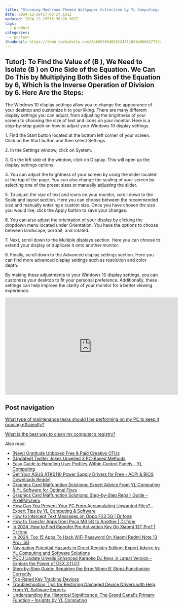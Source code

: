 ```yaml
---
title: "Stunning Mushroom-Themed Wallpaper Collection by YL Computing: Unique Backdrops for Your Digital Space"
date: 2024-12-28T17:00:27.631Z
updated: 2024-12-29T16:30:26.302Z
tags:
  - product
categories:
  - pcclean
thumbnail: https://thmb.techidaily.com/84b555054820124f11889e906637732ab71a15523e1f3cc982eace446c58606e.jpg
---
```


## Tutor]: To Find the Value of \(B \), We Need to Isolate \(B \) on One Side of the Equation. We Can Do This by Multiplying Both Sides of the Equation by 6, Which Is the Inverse Operation of Division by 6. Here Are the Steps:

The Windows 10 display settings allow you to change the appearance of your desktop and customize it to your liking. There are many different display settings you can adjust, from adjusting the brightness of your screen to choosing the size of text and icons on your monitor. Here is a step-by-step guide on how to adjust your Windows 10 display settings. 

1\. Find the Start button located at the bottom left corner of your screen. Click on the Start button and then select Settings.

2\. In the Settings window, click on System.

3\. On the left side of the window, click on Display. This will open up the display settings options. 

4\. You can adjust the brightness of your screen by using the slider located at the top of the page. You can also change the scaling of your screen by selecting one of the preset sizes or manually adjusting the slider.

5\. To adjust the size of text and icons on your monitor, scroll down to the Scale and layout section. Here you can choose between the recommended size and manually entering a custom size. Once you have chosen the size you would like, click the Apply button to save your changes.

6\. You can also adjust the orientation of your display by clicking the dropdown menu located under Orientation. You have the options to choose between landscape, portrait, and rotated.

7\. Next, scroll down to the Multiple displays section. Here you can choose to extend your display or duplicate it onto another monitor.

8\. Finally, scroll down to the Advanced display settings section. Here you can find more advanced display settings such as resolution and color depth. 

By making these adjustments to your Windows 10 display settings, you can customize your desktop to fit your personal preference. Additionally, these settings can help improve the clarity of your monitor for a better viewing experience.

<!-- affiliate ads begin -->
<iframe width="560" height="315" src="https://www.youtube.com/embed/aqeO4ed766s?si=AWtKHxP4hvQRd_lk" title="YouTube video player" frameborder="0" allow="accelerometer; autoplay; clipboard-write; encrypted-media; gyroscope; picture-in-picture; web-share" referrerpolicy="strict-origin-when-cross-origin" allowfullscreen></iframe>
<!-- affiliate ads end -->

## Post navigation

[What type of maintenance tasks should I be performing on my PC to keep it running efficiently?](https://tools.techidaily.com/pcclean/products/)

[What is the best way to clean my computer’s registry?](https://tools.techidaily.com/pcclean/products/)

<ins class="adsbygoogle"
     style="display:block"
     data-ad-format="autorelaxed"
     data-ad-client="ca-pub-7571918770474297"
     data-ad-slot="1223367746"></ins>

<ins class="adsbygoogle"
     style="display:block"
     data-ad-client="ca-pub-7571918770474297"
     data-ad-slot="8358498916"
     data-ad-format="auto"
     data-full-width-responsive="true"></ins>

<span class="atpl-alsoreadstyle">Also read:</span>
<div><ul>
<li><a href="https://some-knowledge.techidaily.com/new-gratitude-unboxed-free-and-paid-creative-otus/"><u>[New] Gratitude Unboxed Free & Paid Creative OTUs</u></a></li>
<li><a href="https://twitter-clips.techidaily.com/updated-twitter-jokes-unveiled-3-pc-based-methods/"><u>[Updated] Twitter Jokes Unveiled 3 PC-Based Methods</u></a></li>
<li><a href="https://discover-fantastic.techidaily.com/easy-guide-to-handling-user-profiles-within-control-panels-yl-computing/"><u>Easy Guide to Handling User Profiles Within Control Panels - YL Computing</u></a></li>
<li><a href="https://win-amazing.techidaily.com/1722979142779-get-your-asus-atk0110-power-supply-drivers-for-free-acpi-and-bios-downloads-ready/"><u>Get Your ASUS ATK0110 Power Supply Drivers for Free - ACPI & BIOS Downloads Ready!</u></a></li>
<li><a href="https://discover-fantastic.techidaily.com/graphics-card-malfunction-solutions-expert-advice-from-yl-computing-and-yl-software-for-optimal-fixes/"><u>Graphics Card Malfunction Solutions: Expert Advice From YL Computing & YL Software for Optimal Fixes</u></a></li>
<li><a href="https://discover-fantastic.techidaily.com/graphics-card-malfunction-solutions-step-by-step-repair-guide-pixelpatchers/"><u>Graphics Card Malfunction Solutions: Step-by-Step Repair Guide - PixelPatchers</u></a></li>
<li><a href="https://discover-fantastic.techidaily.com/how-can-you-prevent-your-pc-from-accumulating-unwanted-files-expert-tips-by-yl-computing-and-software/"><u>How Can You Prevent Your PC From Accumulating Unwanted Files? - Expert Tips by YL Computing & Software</u></a></li>
<li><a href="https://android-location-track.techidaily.com/how-to-intercept-text-messages-on-oppo-f23-5g-drfone-by-drfone-virtual-android/"><u>How to Intercept Text Messages on Oppo F23 5G | Dr.fone</u></a></li>
<li><a href="https://blog-min.techidaily.com/how-to-transfer-apps-from-poco-m6-5g-to-another-drfone-by-drfone-transfer-from-android-transfer-from-android/"><u>How to Transfer Apps from Poco M6 5G to Another | Dr.fone</u></a></li>
<li><a href="https://review-topics.techidaily.com/in-2024-how-to-find-ispoofer-pro-activation-key-on-xiaomi-13t-pro-drfone-by-drfone-virtual-android/"><u>In 2024, How to Find iSpoofer Pro Activation Key On Xiaomi 13T Pro? | Dr.fone</u></a></li>
<li><a href="https://unlock-android.techidaily.com/in-2024-top-15-apps-to-hack-wifi-password-on-xiaomi-redmi-note-13-proplus-5g-by-drfone-android/"><u>In 2024, Top 15 Apps To Hack WiFi Password On Xiaomi Redmi Note 13 Pro+ 5G</u></a></li>
<li><a href="https://discover-fantastic.techidaily.com/navigating-potential-hazards-in-direct-registry-editing-expert-advice-by-yl-computing-and-software-solutions/"><u>Navigating Potential Hazards in Direct Registry Editing: Expert Advice by YL Computing and Software Solutions</u></a></li>
<li><a href="https://discover-fantastic.techidaily.com/pcdj-update-unveils-enhanced-karaoke-dj-keys-in-latest-version-explore-the-power-of-dex-31101/"><u>PCDJ Update Unveils Enhanced Karaoke DJ Keys in Latest Version - Explore the Power of DEX 3.11.0.1</u></a></li>
<li><a href="https://win-howtos.techidaily.com/step-by-step-guide-repairing-the-error-when-ie-stops-functioning-correctly/"><u>Step-by-Step Guide: Repairing the Error When IE Stops Functioning Correctly</u></a></li>
<li><a href="https://buynow-info.techidaily.com/top-rated-key-tracking-devices/"><u>Top-Rated Key Tracking Devices</u></a></li>
<li><a href="https://discover-fantastic.techidaily.com/troubleshooting-tips-for-restoring-damaged-device-drivers-with-help-from-yl-software-experts/"><u>Troubleshooting Tips for Restoring Damaged Device Drivers with Help From YL Software Experts</u></a></li>
<li><a href="https://discover-fantastic.techidaily.com/understanding-the-historical-significance-the-grand-canals-primary-function-insights-by-yl-computing/"><u>Understanding the Historical Significance: The Grand Canal's Primary Function – Insights by YL Computing</u></a></li>
</ul></div>

